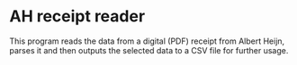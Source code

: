 # AH receipt reader

This program reads the data from a digital (PDF) receipt from Albert Heijn, 
parses it and then outputs the selected data to a CSV file for further usage.